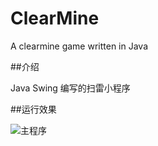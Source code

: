 # ClearMine
A clearmine game written in Java

##介绍

Java Swing 编写的扫雷小程序

##运行效果

![主程序](http://ogd7u08dr.bkt.clouddn.com/image/jpg/clearmine.jpg)
